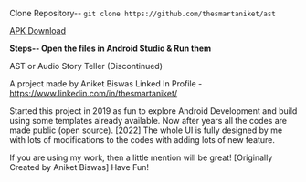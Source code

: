 
Clone Repository--
`git clone https://github.com/thesmartaniket/ast`

[APK Download](https://audio-story-teller.en.uptodown.com/android)


**Steps--
Open the files in Android Studio & Run them**






AST or Audio Story Teller (Discontinued)

A project made by Aniket Biswas
Linked In Profile - https://www.linkedin.com/in/thesmartaniket/

Started this project in 2019 as fun to explore Android Development and build using some templates already available.
Now after years all the codes are made public (open source). [2022]
The whole UI is fully designed by me with lots of modifications to the codes with adding lots of new feature.


If you are using my work, then a little mention will be great! [Originally Created by Aniket Biswas]
Have Fun!
